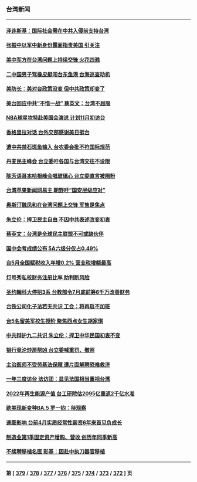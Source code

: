 ### 台湾新闻
---
#### [泽连斯基：国际社会需在中共入侵前支持台湾](../../pages/ncid1349361/n13757498.md) 
#### [张振中以军中新身份露面指责美国 引关注](../../pages/ncid1349361/n13757337.md) 
#### [美中军方在台湾问题上持续交锋 火花四溅](../../pages/ncid1349361/n13757334.md) 
#### [二中国男子驾橡皮艇闯台东鱼港 台海巡查动机](../../pages/ncid1349361/n13757297.md) 
#### [美防长：美对台政策没变 但中共政策却变了](../../pages/ncid1349361/n13757281.md) 
#### [美台回应中共“不惜一战” 蔡英文：台湾不屈服](../../pages/ncid1349361/n13757118.md) 
#### [NBA球星坎特赴美国会演说 计划11月初访台](../../pages/ncid1349361/n13757144.md) 
#### [香格里拉对话 台外交部感谢美日挺台](../../pages/ncid1349361/n13757094.md) 
#### [遭中共禁石斑鱼输入 台农委会批不符国际规范](../../pages/ncid1349361/n13757003.md) 
#### [丹麦民主峰会 台立委吁各国与台湾交往不设限](../../pages/ncid1349361/n13756929.md) 
#### [陈芳语哥本哈根峰会唱玻璃心 台立委直言被圈粉](../../pages/ncid1349361/n13756631.md) 
#### [台湾苹果新闻网易主 朝野吁“国安层级应对”](../../pages/ncid1349361/n13756709.md) 
#### [奥斯汀魏凤和在台湾问题上交锋 军售是焦点](../../pages/ncid1349361/n13756729.md) 
#### [朱立伦：捍卫民主自由 不因中共表述改变初衷](../../pages/ncid1349361/n13756564.md) 
#### [蔡英文：台湾是全球民主联盟不可或缺伙伴](../../pages/ncid1349361/n13756712.md) 
#### [国中会考成绩公布 5A六级分仅占0.49%](../../pages/ncid1349361/n13756737.md) 
#### [台5月全国赋税收入年增0.2% 营业税增额最高](../../pages/ncid1349361/n13756735.md) 
#### [灯号秀私校财务注册比率 助判断风险](../../pages/ncid1349361/n13756731.md) 
#### [圣约翰科大停招3系 台教部令7月底前筹6千万改善财务](../../pages/ncid1349361/n13756733.md) 
#### [台铁公司化子法若无共识 工会：将再启不加班](../../pages/ncid1349361/n13756740.md) 
#### [台5名留美军校生授阶 聚焦西点女生胡家琪](../../pages/ncid1349361/n13756634.md) 
#### [中共辩护九二共识 朱立伦：捍卫中华民国初衷不变](../../pages/ncid1349361/n13756726.md) 
#### [银行竟沦炒房帮凶 台立委喊重罚、撤照](../../pages/ncid1349361/n13756723.md) 
#### [主治医师不受劳基法保障 遭片面解聘恐难救济](../../pages/ncid1349361/n13756718.md) 
#### [一年三度访台 法访团：显见法国相当重视台湾](../../pages/ncid1349361/n13756703.md) 
#### [2022年再生能源产值 台工研院估2095亿重返2千亿水准](../../pages/ncid1349361/n13756695.md) 
#### [欧美现新变种BA.5 罗一钧：待观察](../../pages/ncid1349361/n13756648.md) 
#### [通膨影响 台前4月实质经常性薪资6年来首见负成长](../../pages/ncid1349361/n13756664.md) 
#### [制造业第1季固定资产增购、营收 创历年同季新高](../../pages/ncid1349361/n13756661.md) 
#### [不续聘移植名医 彰基：因赴中执刀器官移植](../../pages/ncid1349361/n13756659.md) 

---
#### 第 [ [379](./379.md) / [378](./378.md) / [377](./377.md) / [376](./376.md) / [375](./375.md) / [374](./374.md) / [373](./373.md) / [372](./372.md) ] 页
